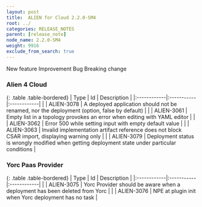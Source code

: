 ```yaml
---
layout: post
title:  ALIEN for Cloud 2.2.0-SM4
root: ../
categories: RELEASE_NOTES
parent: [release_note]
node_name: 2.2.0-SM4
weight: 9916
exclude_from_search: true
---
```





<i class="fa fa-plus text-success"></i> New feature <i class="fa fa-level-up text-primary"></i> Improvement  <i class="fa fa-bug text-danger"></i> Bug <i class="fa fa-exclamation-triangle text-warning"></i> Breaking change


### Alien 4 Cloud



  {: .table .table-bordered}
  | Type        | Id         | Description |
  |:------------|:-----------|:------------|
      |  <i class="fa fa-level-up text-primary"></i> | ALIEN-3078 | A deployed application should not be renamed, nor the deployment (option, false by default)  |
      |  <i class="fa fa-bug text-danger"></i> | ALIEN-3061 | Empty list in a topology provokes an error when editing with YAML editor  |
    |  <i class="fa fa-bug text-danger"></i> | ALIEN-3062 | Error 500 while setting input with empty default value  |
    |  <i class="fa fa-bug text-danger"></i> | ALIEN-3063 | Invalid implementation artifact reference does not block CSAR import, displaying warning only   |
    |  <i class="fa fa-bug text-danger"></i> | ALIEN-3079 | Deployment status is wrongly modified when getting deployment state under particular conditions  |
  


### Yorc Paas Provider



  {: .table .table-bordered}
  | Type        | Id         | Description |
  |:------------|:-----------|:------------|
      |  <i class="fa fa-level-up text-primary"></i> | ALIEN-3075 | Yorc Provider should be aware when a deployment has been deleted from Yorc  |
      |  <i class="fa fa-bug text-danger"></i> | ALIEN-3076 | NPE at plugin init when Yorc deployment has no task  |
  

